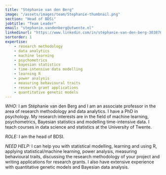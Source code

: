 ```yaml
---
title: "Stéphanie van den Berg"
image: "/assets/images/team/Stephanie-thumbnail.png"
section: "Head of BDSi"
jobtitle: "Team Leader"
email: "stephanie.vandenberg@utwente.nl"
linkedinurl: "https://www.linkedin.com/in/stéphanie-van-den-berg-3038765/"
sortorder: 1
expertise:
    - research methodology
    - data analytics
    - machine learning
    - psychometrics
    - bayesian statistics
    - time-intensive data modelling
    - learning R
    - power analysis
    - measuring behavioural traits
    - research grant applications
    - quantitative genetic models
---
```


_WHO:_ I am Stéphanie van den Berg and I am an associate professor in the area of research methodology and data analytics. I have a PhD in psychology. My research interests are in the field of machine learning, psychometrics, Bayesian statistics and modelling time-intensive data. I teach courses in data science and statistics at the University of Twente.

_ROLE:_ I am the head of BDSI.

_NEED HELP:_ I can help you with statistical modelling, learning and using R, applying statistical/machine learning, power analysis, measuring behavioural traits, discussing the research methodology of your project and writing applications for research grants. I also have extensive experience with quantitative genetic models and Bayesian data analysis.
